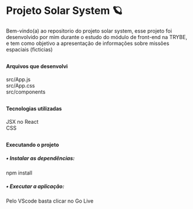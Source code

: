 # Projeto Solar System  🪐
Bem-vindo(a) ao repositorio do projeto solar system, esse projeto foi desenvolvido por mim durante o estudo do módulo de front-end na TRYBE, e tem como objetivo a apresentação de informações sobre missões espaciais (ficticias)

##

<h4>Arquivos que desenvolvi</h4>
src/App.js</br>
src/App.css</br>
src/components

##

<h4>Tecnologias utilizadas</h4>
JSX no React</br>
CSS

##

<h4>Executando o projeto</h4>
<h5>• Instalar as dependências:</h5>
npm install
<h5>• Executar a aplicação:</h5>
Pelo VScode basta clicar no Go Live

